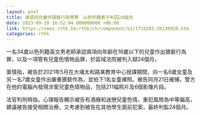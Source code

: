 ```yaml
---
layout: post
title: 承認向兒童作猥褻行為等罪　以色列籍男子判囚24個月
date: 2023-09-20 16:52:04.000000000 +08:00
link: https://news.rthk.hk/rthk/ch/component/k2/1719203-20230920.htm
categories: rthk
---
```


一名34歲以色列籍英文男老師承認兩項向年齡在16歲以下的兒童作出猥褻行為罪，以及一項管有兒童色情物品罪，於區域法院被判入獄24個月。

案情指，被告於2021年5月在大埔太和路某教育中心授課期間，向一名6歲女童及另一名7歲女童作出嚴重猥褻作為，並拍下1名女童裸照。被告同月21日被捕，警方在他的電腦內發現涉案兒童色情物品，包括211幅照片及6個影像片段。

法官判刑時指，心理報告顯示被告有酒癮和迷戀兒童色情，重犯風險為中等偏高，建議被告接受相關治療，又考慮到被告在其他學生面前犯案，最終判監24個月。
